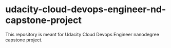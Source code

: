 # udacity-cloud-devops-engineer-nd-capstone-project
This repository is meant for Udacity Cloud Devops Engineer nanodegree capstone project.
